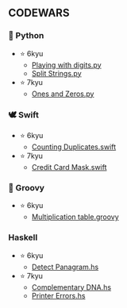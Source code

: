 ## CODEWARS
### 🐍 Python
* ⭐ 6kyu
	* [Playing with digits.py](https://github.com/mintnea/codewars/blob/main/Python/6kyu/Playing%20with%20digits.py)
	* [Split Strings.py](https://github.com/mintnea/codewars/blob/main/Python/6kyu/Split%20Strings.py)
* ⭐ 7kyu
	* [Ones and Zeros.py](https://github.com/mintnea/codewars/blob/main/Python/7kyu/Ones%20and%20Zeros.py)

### 🕊️ Swift
* ⭐ 6kyu
	* [Counting Duplicates.swift](https://github.com/mintnea/codewars/blob/main/Swift/6kyu/Counting%20Duplicates.swift)
* ⭐ 7kyu
	* [Credit Card Mask.swift](https://github.com/mintnea/codewars/blob/main/Swift/7kyu/Credit%20Card%20Mask.swift)

### 🌱 Groovy
* ⭐ 6kyu
	* [Multiplication table.groovy](https://github.com/mintnea/codewars/blob/main/Groovy/6kyu/Multiplication%20table.groovy)

### Haskell
* ⭐ 6kyu
	* [Detect Panagram.hs](https://github.com/mintnea/codewars/blob/main/Haskell/6kyu/Detect%20Panagram.hs)
* ⭐ 7kyu
	* [Complementary DNA.hs](https://github.com/mintnea/codewars/blob/main/Haskell/6kyu/Detect%20Pangram.hs)
	* [Printer Errors.hs](https://github.com/mintnea/codewars/blob/main/Haskell/7kyu/Printer%20Errors.hs)